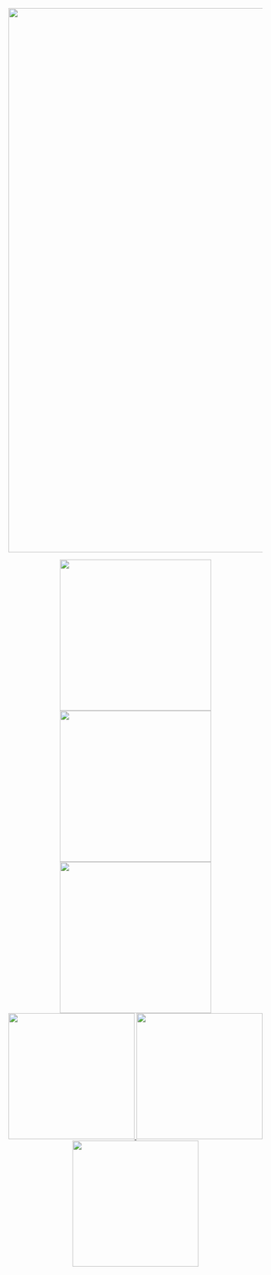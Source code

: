 <p align="center">
  <a href="https://elie.deletang.dev/">
    <img src="https://elie.deletang.dev/tron2.jpg" width="1080">
  </a>
</p>

<!-- Première ligne de 3 cartes -->
<div align="center">
  <a href="https://github.com/tetelie/jeu_devinette">
    <img src="https://github-readme-stats.vercel.app/api/pin/?username=tetelie&repo=jeu_devinette&theme=tokyonight" width="300">
  </a>
  <a href="https://github.com/tetelie/jeu_devinette">
    <img src="https://github-readme-stats.vercel.app/api/pin/?username=tetelie&repo=jeu_devinette&theme=tokyonight" width="300">
  </a>
  <a href="https://github.com/tetelie/jeu_devinette">
    <img src="https://github-readme-stats.vercel.app/api/pin/?username=tetelie&repo=jeu_devinette&theme=tokyonight" width="300">
  </a>
</div>

<!-- Deuxième ligne de 3 cartes -->
<div align="center">
  <a href="https://github.com/tetelie/jeu_devinette">
    <img src="https://github-readme-stats.vercel.app/api/pin/?username=tetelie&repo=jeu_devinette&theme=tokyonight" width="250">
  </a>
  <a href="https://github.com/tetelie/jeu_devinette">
    <img src="https://github-readme-stats.vercel.app/api/pin/?username=tetelie&repo=jeu_devinette&theme=tokyonight" width="250">
  </a>
  <a href="https://github.com/tetelie/jeu_devinette">
    <img src="https://github-readme-stats.vercel.app/api/pin/?username=tetelie&repo=jeu_devinette&theme=tokyonight" width="250">
  </a>
</div>
